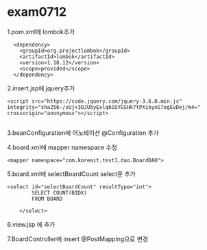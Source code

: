 # exam0712

1.pom.xml에 lombok추가
```
  <dependency>
    <groupId>org.projectlombok</groupId>
    <artifactId>lombok</artifactId>
    <version>1.18.12</version>
    <scope>provided</scope>
  </dependency>
```
2.insert.jsp에 jquery추가
```
<script src="https://code.jquery.com/jquery-3.6.0.min.js" integrity="sha256-/xUj+3OJU5yExlq6GSYGSHk7tPXikynS7ogEvDej/m4=" crossorigin="anonymous"></script>
	
```
3.beanConfiguration에 어노테이션 @Configuration 추가

4.board.xml에 mapper namespace 수정
```
<mapper namespace="com.koreait.test1.dao.BoardDAO">
```
5.board.xml에 selectBoardCount select문 추가
```
<select id="selectBoardCount" resultType="int">
		SELECT COUNT(BIDX)
		FROM BOARD
		
	</select>
```
6.view.jsp 에 <input type="hidden" name="bIdx" value="${boardDTO.bIdx }">추가

7.BoardController에 insert @PostMapping으로 변경
